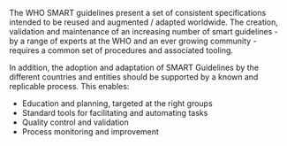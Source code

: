 The WHO SMART guidelines present a set of consistent specifications intended to be reused and augmented / adapted worldwide. The creation, validation and maintenance of an increasing number of smart guidelines - by a range of experts at the WHO and an ever growing community - requires a common set of procedures and associated tooling.

In addition, the adoption and adaptation of SMART Guidelines by the different countries and entities should be supported by a known and replicable process. This enables:
* Education and planning, targeted at the right groups
* Standard tools for facilitating and automating tasks
* Quality control and validation
* Process monitoring and improvement